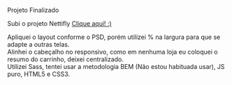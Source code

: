 <p>Projeto Finalizado</p>
<p>Subi o projeto Nettifly <a href="https://wonderful-pare-8781db.netlify.com">Clique aqui! :)</a></p>

<p>Apliquei o layout conforme o PSD, porém utilizei % na largura para que se adapte a outras telas.
<br />
Alinhei o cabeçalho no responsivo, como em nenhuma loja eu coloquei o resumo do carrinho, deixei centralizado.
<br /> 
Utilizei Sass, tentei usar a metodologia BEM (Não estou habituada usar), JS puro, HTML5 e CSS3.

</p>